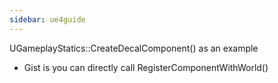 ```yaml
---
sidebar: ue4guide
---
```

UGameplayStatics::CreateDecalComponent() as an example

- Gist is you can directly call RegisterComponentWithWorld()
